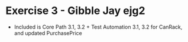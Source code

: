# Exercise 3 - Gibble Jay ejg2

- Included is Core Path 3.1, 3.2 + Test Automation 3.1, 3.2 for CanRack, and updated PurchasePrice



